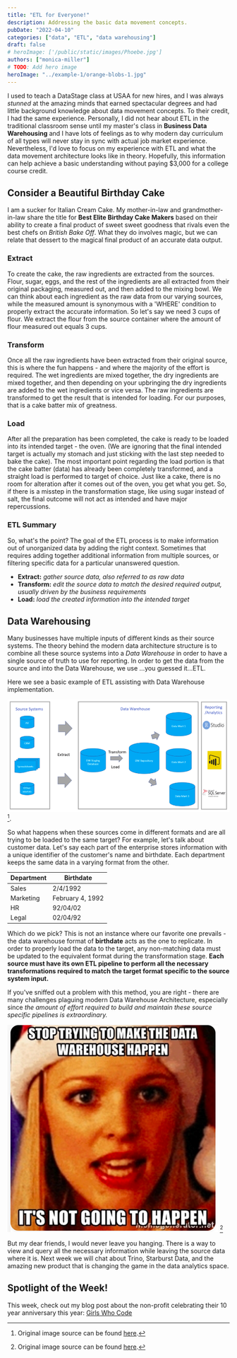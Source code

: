 ```yaml
---
title: "ETL for Everyone!"
description: Addressing the basic data movement concepts.
pubDate: "2022-04-10"
categories: ["data", "ETL", "data warehousing"]
draft: false
# heroImage: ['/public/static/images/Phoebe.jpg']
authors: ["monica-miller"]
# TODO: Add hero image
heroImage: "../example-1/orange-blobs-1.jpg"
---
```


I used to teach a DataStage class at USAA for new hires, and I was always _stunned_ at the amazing minds that earned spectacular degrees and had little background knowledge about data movement concepts. To their credit, I had the same experience. Personally, I did not hear about ETL in the traditional classroom sense until my master's class in **Business Data Warehousing** and I have lots of feelings as to why modern day curriculum of all types will never stay in sync with actual job market experience. Nevertheless, I'd love to focus on my experience with ETL and what the data movement architecture looks like in theory. Hopefully, this information can help achieve a basic understanding without paying $3,000 for a college course credit.

## Consider a Beautiful Birthday Cake

I am a sucker for Italian Cream Cake. My mother-in-law and grandmother-in-law share the title for **Best Elite Birthday Cake Makers** based on their ability to create a final product of sweet sweet goodness that rivals even the best chefs on _British Bake Off_. What they do involves magic, but we can relate that dessert to the magical final product of an accurate data output.

### Extract

To create the cake, the raw ingredients are extracted from the sources. Flour, sugar, eggs, and the rest of the ingredients are all extracted from their original packaging, measured out, and then added to the mixing bowl. We can think about each ingredient as the raw data from our varying sources, while the measured amount is synonymous with a 'WHERE' condition to properly extract the accurate information. So let's say we need 3 cups of flour. We extract the flour from the source container where the amount of flour measured out equals 3 cups.

### Transform

Once all the raw ingredients have been extracted from their original source, this is where the fun happens - and where the majority of the effort is required. The wet ingredients are mixed together, the dry ingredients are mixed together, and then depending on your upbringing the dry ingredients are added to the wet ingredients or vice versa. The raw ingredients are transformed to get the result that is intended for loading. For our purposes, that is a cake batter mix of greatness.

### Load

After all the preparation has been completed, the cake is ready to be loaded into its intended target - the oven. (We are ignoring that the final intended target is actually my stomach and just sticking with the last step needed to bake the cake). The most important point regarding the load portion is that the cake batter (data) has already been completely transformed, and a straight load is performed to target of choice. Just like a cake, there is no room for alteration after it comes out of the oven, you get what you get. So, if there is a misstep in the transformation stage, like using sugar instead of salt, the final outcome will not act as intended and have major repercussions.

### ETL Summary

So, what's the point? The goal of the ETL process is to make information out of unorganized data by adding the right context. Sometimes that requires adding together additional information from multiple sources, or filtering specific data for a particular unanswered question.

- **Extract:** _gather source data, also referred to as raw data_
- **Transform:** _edit the source data to match the desired required output, usually driven by the business requirements_
- **Load:** _load the created information into the intended target_

## Data Warehousing

Many businesses have multiple inputs of different kinds as their source systems. The theory behind the modern data architecture structure is to combine all these source systems into a _Data Warehouse_ in order to have a single source of truth to use for reporting. In order to get the data from the source and into the Data Warehouse, we use ...you guessed it...ETL.

Here we see a basic example of ETL assisting with Data Warehouse implementation.

![DW Image](./DW_Image.png) [^1].
[^1]: Original image source can be found [here](https://www.educba.com/data-warehouse-implementation/).

So what happens when these sources come in different formats and are all trying to be loaded to the same target? For example, let's talk about customer data. Let's say each part of the enterprise stores information with a unique identifier of the customer's name and birthdate. Each department keeps the same data in a varying format from the other.

| Department | Birthdate        |
| ---------- | ---------------- |
| Sales      | 2/4/1992         |
| Marketing  | February 4, 1992 |
| HR         | 92/04/02         |
| Legal      | 02/04/92         |

Which do we pick? This is not an instance where our favorite one prevails - the data warehouse format of **birthdate** acts as the one to replicate. In order to properly load the data to the target, any non-matching data must be updated to the equivalent format during the transformation stage. **Each source must have its own ETL pipeline to perform all the necessary transformations required to match the target format specific to the source system input.**

If you've sniffed out a problem with this method, you are right - there are many challenges plaguing modern Data Warehouse Architecture, especially since _the amount of effort required to build and maintain these source specific pipelines is extraordinary._

![Stop trying to make the data warehouse happen](./DW_2.png) [^2]
[^2]: Original image source can be found [here](https://memegenerator.net/instance/63881504/trying-to-make-fetch-happen-stop-trying-to-make-the-data-warehouse-happen-its-not-going-to-happen).

But my dear friends, I would never leave you hanging. There is a way to view and query all the necessary information while leaving the source data where it is. Next week we will chat about Trino, Starburst Data, and the amazing new product that is changing the game in the data analytics space.

## Spotlight of the Week!

This week, check out my blog post about the non-profit celebrating their 10 year anniversary this year: [Girls Who Code](/blog/sotw/girls_who_code)
